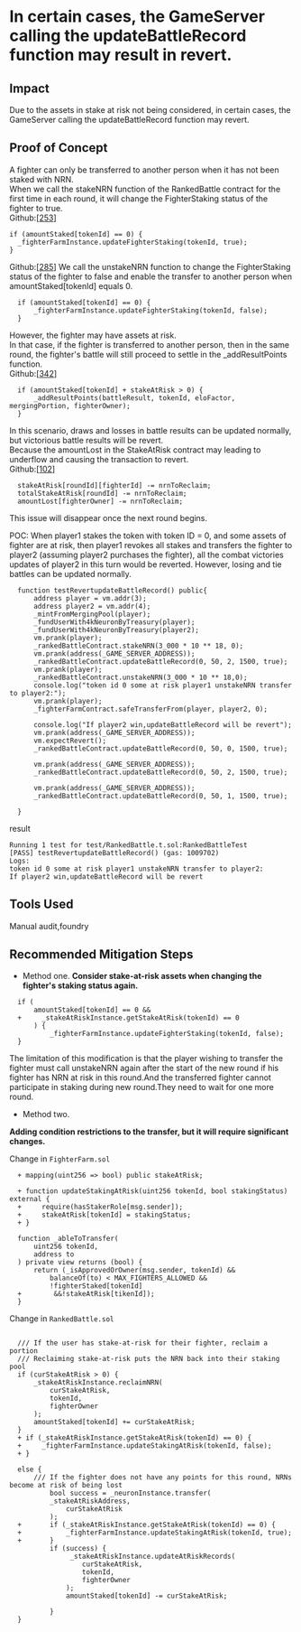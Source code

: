 

# In certain cases, the GameServer calling the updateBattleRecord function may result in revert.


## Impact
Due to the assets in stake at risk not being considered, in certain cases, the GameServer calling the updateBattleRecord function may revert.  

## Proof of Concept
A fighter can only be transferred to another person when it has not been staked with NRN.  
When we call the stakeNRN function of the RankedBattle contract for the first time in each round, it will change the FighterStaking status of the fighter to true.  
Github:[[253](https://github.com/code-423n4/2024-02-ai-arena/blob/cd1a0e6d1b40168657d1aaee8223dc050e15f8cc/src/RankedBattle.sol#L253)]

```solidity
if (amountStaked[tokenId] == 0) {
  _fighterFarmInstance.updateFighterStaking(tokenId, true);
}
```
Github:[[285](https://github.com/code-423n4/2024-02-ai-arena/blob/cd1a0e6d1b40168657d1aaee8223dc050e15f8cc/src/RankedBattle.sol#L285)]
We call the unstakeNRN function to change the FighterStaking status of the fighter to false and enable the transfer to another person when amountStaked[tokenId] equals 0.  
```solidity
  if (amountStaked[tokenId] == 0) {
      _fighterFarmInstance.updateFighterStaking(tokenId, false);
  }
```  
However, the fighter may have assets at risk.  
In that case, if the fighter is transferred to another person, then in the same round, the fighter's battle will still proceed to settle in the _addResultPoints function.  
Github:[[342](https://github.com/code-423n4/2024-02-ai-arena/blob/cd1a0e6d1b40168657d1aaee8223dc050e15f8cc/src/RankedBattle.sol#L342)]
```solidity
  if (amountStaked[tokenId] + stakeAtRisk > 0) {
      _addResultPoints(battleResult, tokenId, eloFactor, mergingPortion, fighterOwner);
  }
```
In this scenario, draws and losses in battle results can be updated normally, but victorious battle results will be revert.  
Because the amountLost in the StakeAtRisk contract may leading to underflow and causing the transaction to revert.  
Github:[[102](https://github.com/code-423n4/2024-02-ai-arena/blob/cd1a0e6d1b40168657d1aaee8223dc050e15f8cc/src/StakeAtRisk.sol#L102)]
```solidity
  stakeAtRisk[roundId][fighterId] -= nrnToReclaim;
  totalStakeAtRisk[roundId] -= nrnToReclaim;
  amountLost[fighterOwner] -= nrnToReclaim;
```
This issue will disappear once the next round begins.  

POC:
When player1 stakes the token with token ID = 0, and some assets of fighter are at risk, then player1 revokes all stakes and transfers the fighter to player2 (assuming player2 purchases the fighter), all the combat victories updates of player2 in this turn would be reverted.
However, losing and tie battles can be updated normally.
```solidity
  function testRevertupdateBattleRecord() public{
      address player = vm.addr(3);
      address player2 = vm.addr(4);
      _mintFromMergingPool(player);
      _fundUserWith4kNeuronByTreasury(player);
      _fundUserWith4kNeuronByTreasury(player2);
      vm.prank(player);
      _rankedBattleContract.stakeNRN(3_000 * 10 ** 18, 0);
      vm.prank(address(_GAME_SERVER_ADDRESS));
      _rankedBattleContract.updateBattleRecord(0, 50, 2, 1500, true);
      vm.prank(player);
      _rankedBattleContract.unstakeNRN(3_000 * 10 ** 18,0);
      console.log("token id 0 some at risk player1 unstakeNRN transfer to player2:");
      vm.prank(player);
      _fighterFarmContract.safeTransferFrom(player, player2, 0);  

      console.log("If player2 win,updateBattleRecord will be revert");
      vm.prank(address(_GAME_SERVER_ADDRESS));
      vm.expectRevert();
      _rankedBattleContract.updateBattleRecord(0, 50, 0, 1500, true);  

      vm.prank(address(_GAME_SERVER_ADDRESS));
      _rankedBattleContract.updateBattleRecord(0, 50, 2, 1500, true);

      vm.prank(address(_GAME_SERVER_ADDRESS));
      _rankedBattleContract.updateBattleRecord(0, 50, 1, 1500, true);

  }
```

result  
```solidity
Running 1 test for test/RankedBattle.t.sol:RankedBattleTest
[PASS] testRevertupdateBattleRecord() (gas: 1009702)
Logs:
token id 0 some at risk player1 unstakeNRN transfer to player2:
If player2 win,updateBattleRecord will be revert
```
## Tools Used
Manual audit,foundry
## Recommended Mitigation Steps
* Method one.
**Consider stake-at-risk assets when changing the fighter's staking status again.**  
```solidity
  if (
      amountStaked[tokenId] == 0 &&
  +     _stakeAtRiskInstance.getStakeAtRisk(tokenId) == 0
      ) {
          _fighterFarmInstance.updateFighterStaking(tokenId, false);
  }
```  

The limitation of this modification is that the player wishing to transfer the fighter must call unstakeNRN again after the start of the new round if his fighter has NRN at risk in this round.And the transferred fighter cannot participate in staking during new round.They need to wait for one more round.  

* Method two.

**Adding condition restrictions to the transfer, but it will require significant changes.**

Change in `FighterFarm.sol`  
```solidity
  + mapping(uint256 => bool) public stakeAtRisk;

  + function updateStakingAtRisk(uint256 tokenId, bool stakingStatus) external {
  +     require(hasStakerRole[msg.sender]);
  +     stakeAtRisk[tokenId] = stakingStatus;
  + }

  function _ableToTransfer(
      uint256 tokenId,
      address to
  ) private view returns (bool) {
      return (_isApprovedOrOwner(msg.sender, tokenId) &&
          balanceOf(to) < MAX_FIGHTERS_ALLOWED &&
          !fighterStaked[tokenId] 
  +        &&!stakeAtRisk[tikenId]);
  }
```
Change in `RankedBattle.sol`  
```solidity
  
  /// If the user has stake-at-risk for their fighter, reclaim a portion
  /// Reclaiming stake-at-risk puts the NRN back into their staking pool
  if (curStakeAtRisk > 0) {
      _stakeAtRiskInstance.reclaimNRN(
          curStakeAtRisk,
          tokenId,
          fighterOwner
      );
      amountStaked[tokenId] += curStakeAtRisk;
  }
  + if (_stakeAtRiskInstance.getStakeAtRisk(tokenId) == 0) {
  +     _fighterFarmInstance.updateStakingAtRisk(tokenId, false);
  + }
```
```solidity
  else {
      /// If the fighter does not have any points for this round, NRNs become at risk of being lost
          bool success = _neuronInstance.transfer(
          _stakeAtRiskAddress,
              curStakeAtRisk
          );
  +       if (_stakeAtRiskInstance.getStakeAtRisk(tokenId) == 0) {
  +           _fighterFarmInstance.updateStakingAtRisk(tokenId, true);
  +       }
          if (success) {
               _stakeAtRiskInstance.updateAtRiskRecords(
                  curStakeAtRisk,
                  tokenId,
                  fighterOwner
              );
              amountStaked[tokenId] -= curStakeAtRisk;
  
          }
  }
```